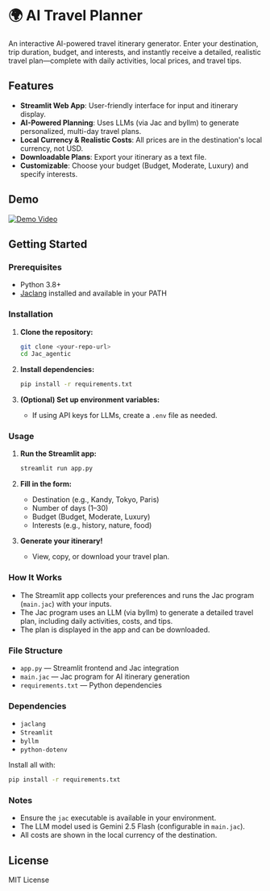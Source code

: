 # 🌍 AI Travel Planner

An interactive AI-powered travel itinerary generator. Enter your destination, trip duration, budget, and interests, and instantly receive a detailed, realistic travel plan—complete with daily activities, local prices, and travel tips.

## Features

- **Streamlit Web App**: User-friendly interface for input and itinerary display.
- **AI-Powered Planning**: Uses LLMs (via Jac and byllm) to generate personalized, multi-day travel plans.
- **Local Currency & Realistic Costs**: All prices are in the destination's local currency, not USD.
- **Downloadable Plans**: Export your itinerary as a text file.
- **Customizable**: Choose your budget (Budget, Moderate, Luxury) and specify interests.

## Demo

[![Demo Video](https://img.youtube.com/vi/o55G-XqW5Ko/0.jpg)](https://youtu.be/o55G-XqW5Ko)


## Getting Started

### Prerequisites

- Python 3.8+
- [Jaclang](https://jaclang.com/) installed and available in your PATH

### Installation

1. **Clone the repository:**
   ```sh
   git clone <your-repo-url>
   cd Jac_agentic
   ```

2. **Install dependencies:**
   ```sh
   pip install -r requirements.txt
   ```

3. **(Optional) Set up environment variables:**
   - If using API keys for LLMs, create a `.env` file as needed.

### Usage

1. **Run the Streamlit app:**
   ```sh
   streamlit run app.py
   ```

2. **Fill in the form:**
   - Destination (e.g., Kandy, Tokyo, Paris)
   - Number of days (1–30)
   - Budget (Budget, Moderate, Luxury)
   - Interests (e.g., history, nature, food)

3. **Generate your itinerary!**
   - View, copy, or download your travel plan.

### How It Works

- The Streamlit app collects your preferences and runs the Jac program (`main.jac`) with your inputs.
- The Jac program uses an LLM (via byllm) to generate a detailed travel plan, including daily activities, costs, and tips.
- The plan is displayed in the app and can be downloaded.

### File Structure

- `app.py` — Streamlit frontend and Jac integration
- `main.jac` — Jac program for AI itinerary generation
- `requirements.txt` — Python dependencies

### Dependencies

- `jaclang`
- `Streamlit`
- `byllm`
- `python-dotenv`

Install all with:
```sh
pip install -r requirements.txt
```

### Notes

- Ensure the `jac` executable is available in your environment.
- The LLM model used is Gemini 2.5 Flash (configurable in `main.jac`).
- All costs are shown in the local currency of the destination.

## License

MIT License
